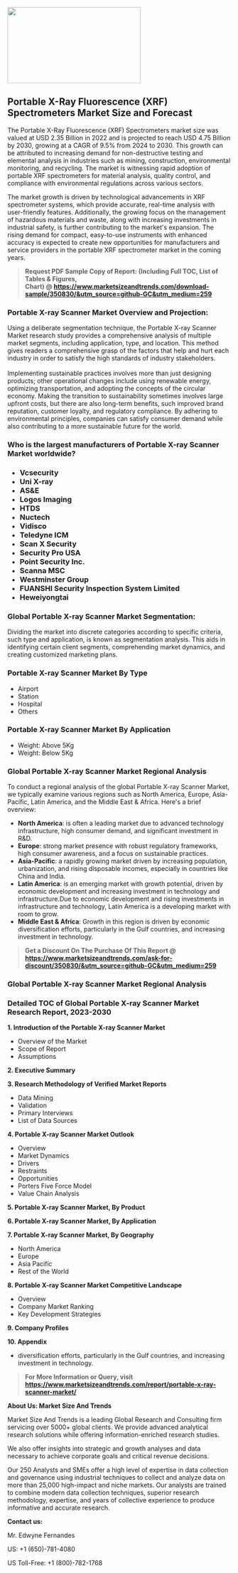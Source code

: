 <p><img class="alignnone size-medium wp-image-20088" src="https://ffe5etoiles.com/wp-content/uploads/2024/12/MST1-300x171.png" alt="" width="300" height="171" /></p><h2>Portable X-Ray Fluorescence (XRF) Spectrometers Market Size and Forecast</h2><p>The Portable X-Ray Fluorescence (XRF) Spectrometers market size was valued at USD 2.35 Billion in 2022 and is projected to reach USD 4.75 Billion by 2030, growing at a CAGR of 9.5% from 2024 to 2030. This growth can be attributed to increasing demand for non-destructive testing and elemental analysis in industries such as mining, construction, environmental monitoring, and recycling. The market is witnessing rapid adoption of portable XRF spectrometers for material analysis, quality control, and compliance with environmental regulations across various sectors.</p><p>The market growth is driven by technological advancements in XRF spectrometer systems, which provide accurate, real-time analysis with user-friendly features. Additionally, the growing focus on the management of hazardous materials and waste, along with increasing investments in industrial safety, is further contributing to the market's expansion. The rising demand for compact, easy-to-use instruments with enhanced accuracy is expected to create new opportunities for manufacturers and service providers in the portable XRF spectrometer market in the coming years.</p></p><blockquote id="" class=""><strong>Request PDF Sample Copy of Report: (Including Full TOC, List of Tables &amp; Figures, Chart)&nbsp;@&nbsp;<strong><a href="https://www.marketsizeandtrends.com/download-sample/350830/&utm_source=github-GC&utm_medium=259" target="_blank">https://www.marketsizeandtrends.com/download-sample/350830/&utm_source=github-GC&utm_medium=259</a></strong></strong></blockquote><h3 id="" class="">Portable X-ray Scanner Market&nbsp;Overview and Projection:</h3><p id="" class="">Using a deliberate segmentation technique, the Portable X-ray Scanner Market research study provides a comprehensive analysis of multiple market segments, including application, type, and location. This method gives readers a comprehensive grasp of the factors that help and hurt each industry in order to satisfy the high standards of industry stakeholders. <br /> <br />Implementing sustainable practices involves more than just designing products; other operational changes include using renewable energy, optimizing transportation, and adopting the concepts of the circular economy. Making the transition to sustainability sometimes involves large upfront costs, but there are also long-term benefits, such improved brand reputation, customer loyalty, and regulatory compliance. By adhering to environmental principles, companies can satisfy consumer demand while also contributing to a more sustainable future for the world.</p><h3 id="" class="">Who is the largest manufacturers of&nbsp;Portable X-ray Scanner Market worldwide?</h3><h3 class=""><p><ul><li>Vcsecurity </li><li> Uni X-ray </li><li> AS&E </li><li> Logos Imaging </li><li> HTDS </li><li> Nuctech </li><li> Vidisco </li><li> Teledyne ICM </li><li> Scan X Security </li><li> Security Pro USA </li><li> Point Security Inc. </li><li> Scanna MSC </li><li> Westminster Group </li><li> FUANSHI Security Inspection System Limited </li><li> Heweiyongtai</li></ul></p></h3><h3 id="" class="">Global&nbsp;Portable X-ray Scanner Market Segmentation:</h3><p id="" class="">Dividing the market into discrete categories according to specific criteria, such type and application, is known as segmentation analysis. This aids in identifying certain client segments, comprehending market dynamics, and creating customized marketing plans.</p><h3 id="" class="">Portable X-ray Scanner Market&nbsp;By Type</h3><p><p><ul><li>Airport</li><li> Station</li><li> Hospital</li><li> Others</p></li></ul></p></p><h3 id="" class="">Portable X-ray Scanner Market&nbsp;By Application</h3><p class=""><p><ul><li>Weight: Above 5Kg</li><li> Weight: Below 5Kg</li></ul></p></p><h3 id="" class="">Global Portable X-ray Scanner Market Regional Analysis</h3><p id="" class="">To conduct a regional analysis of the global Portable X-ray Scanner Market, we typically examine various regions such as North America, Europe, Asia-Pacific, Latin America, and the Middle East &amp; Africa. Here's a brief overview:</p><ul><li><strong>North America</strong>: is often a leading market due to advanced technology infrastructure, high consumer demand, and significant investment in R&amp;D.</li><li><strong>Europe</strong>: strong market presence with robust regulatory frameworks, high consumer awareness, and a focus on sustainable practices.</li><li><strong>Asia-Pacific</strong>: a rapidly growing market driven by increasing population, urbanization, and rising disposable incomes, especially in countries like China and India.</li><li><strong>Latin America</strong>: is an emerging market with growth potential, driven by economic development and increasing investment in technology and infrastructure.Due to economic development and rising investments in infrastructure and technology, Latin America is a developing market with room to grow.</li><li><strong>Middle East &amp; Africa</strong>: Growth in this region is driven by economic diversification efforts, particularly in the Gulf countries, and increasing investment in technology.</li></ul><blockquote id="" class=""><strong>Get a Discount On The Purchase Of This Report @ <strong><a href="https://www.marketsizeandtrends.com/ask-for-discount/350830/&utm_source=github-GC&utm_medium=259" target="_blank">https://www.marketsizeandtrends.com/ask-for-discount/350830/&utm_source=github-GC&utm_medium=259</a></strong></strong></blockquote><h3 id="" class="">Global Portable X-ray Scanner Market Regional Analysis</h3><h3 id="" class="">Detailed TOC of Global Portable X-ray Scanner Market Research Report, 2023-2030</h3><p id="" class=""><strong>1. Introduction of the Portable X-ray Scanner Market</strong></p><ul><li>Overview of the Market</li><li>Scope of Report</li><li>Assumptions</li></ul><p id="" class=""><strong>2. Executive Summary</strong></p><p id="" class=""><strong>3. Research Methodology of Verified Market Reports</strong></p><ul><li>Data Mining</li><li>Validation</li><li>Primary Interviews</li><li>List of Data Sources</li></ul><p id="" class=""><strong>4. Portable X-ray Scanner Market Outlook</strong></p><ul><li>Overview</li><li>Market Dynamics</li><li>Drivers</li><li>Restraints</li><li>Opportunities</li><li>Porters Five Force Model</li><li>Value Chain Analysis</li></ul><p id="" class=""><strong>5. Portable X-ray Scanner Market, By Product</strong></p><p id="" class=""><strong>6. Portable X-ray Scanner Market, By Application</strong></p><p id="" class=""><strong>7. Portable X-ray Scanner Market, By Geography</strong></p><ul><li>North America</li><li>Europe</li><li>Asia Pacific</li><li>Rest of the World</li></ul><p id="" class=""><strong>8. Portable X-ray Scanner Market Competitive Landscape</strong></p><ul><li>Overview</li><li>Company Market Ranking</li><li>Key Development Strategies</li></ul><p id="" class=""><strong>9. Company Profiles</strong></p><p id="" class=""><strong>10. Appendix</strong></p><ul><li>diversification efforts, particularly in the Gulf countries, and increasing investment in technology.</li></ul><blockquote id="" class=""><strong>For More Information or Query, visit <strong><strong><a href="https://www.marketsizeandtrends.com/report/portable-x-ray-scanner-market/" target="_blank">https://www.marketsizeandtrends.com/report/portable-x-ray-scanner-market/</a></strong></strong></strong></blockquote><p id="" class=""><strong>About Us: Market Size And Trends</strong></p><p id="" class="">Market Size And Trends is a leading Global Research and Consulting firm servicing over 5000+ global clients. We provide advanced analytical research solutions while offering information-enriched research studies.</p><p id="" class="">We also offer insights into strategic and growth analyses and data necessary to achieve corporate goals and critical revenue decisions.</p><p id="" class="">Our 250 Analysts and SMEs offer a high level of expertise in data collection and governance using industrial techniques to collect and analyze data on more than 25,000 high-impact and niche markets. Our analysts are trained to combine modern data collection techniques, superior research methodology, expertise, and years of collective experience to produce informative and accurate research.</p><p id="" class=""><strong>Contact us:</strong></p><p id="" class="">Mr. Edwyne Fernandes</p><p id="" class="">US: +1 (650)-781-4080</p><p id="" class="">US Toll-Free: +1 (800)-782-1768</p>

